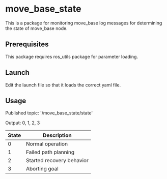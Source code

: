 # move\_base\_state

This is a package for monitoring move\_base log messages for determining the state of move\_base node.

## Prerequisites

This package requires ros\_utils package for parameter loading.

## Launch

Edit the launch file so that it loads the correct yaml file.

## Usage

Published topic: '/move\_base\_state/state'

Output: 0, 1, 2, 3

| State       | Description                 |
| ----------- | --------------------------- |
| 0           | Normal operation            |
| 1           | Failed path planning        |
| 2           | Started recovery behavior   |
| 3           | Aborting goal               |
